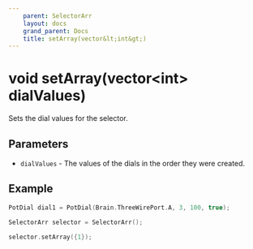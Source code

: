 ```yaml
---
    parent: SelectorArr
    layout: docs
    grand_parent: Docs
    title: setArray(vector&lt;int&gt;)
---
```

# void setArray(vector&lt;int&gt; dialValues)
Sets the dial values for the selector.

## Parameters
- `dialValues` - The values of the dials in the order they were created.

## Example
```cpp
PotDial dial1 = PotDial(Brain.ThreeWirePort.A, 3, 100, true);

SelectorArr selector = SelectorArr();

selector.setArray({1});